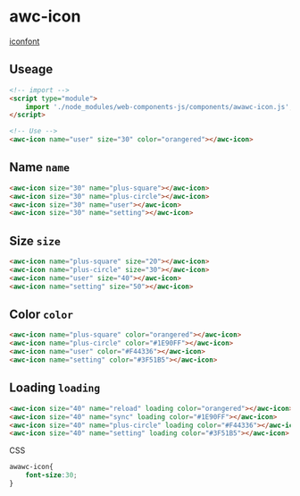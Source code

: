 # awc-icon
[iconfont](https://www.iconfont.cn/collections/detail?spm=a313x.7781069.1998910419.d9df05512&cid=9402)

## Useage

```html
<!-- import -->
<script type="module">
    import './node_modules/web-components-js/components/awawc-icon.js';
</script>

<!-- Use -->
<awc-icon name="user" size="30" color="orangered"></awc-icon>
```

## Name `name`

```html
<awc-icon size="30" name="plus-square"></awc-icon>
<awc-icon size="30" name="plus-circle"></awc-icon>
<awc-icon size="30" name="user"></awc-icon>
<awc-icon size="30" name="setting"></awc-icon>
```

## Size `size`

```html
<awc-icon name="plus-square" size="20"></awc-icon>
<awc-icon name="plus-circle" size="30"></awc-icon>
<awc-icon name="user" size="40"></awc-icon>
<awc-icon name="setting" size="50"></awc-icon>
```

## Color `color`


```html
<awc-icon name="plus-square" color="orangered"></awc-icon>
<awc-icon name="plus-circle" color="#1E90FF"></awc-icon>
<awc-icon name="user" color="#F44336"></awc-icon>
<awc-icon name="setting" color="#3F51B5"></awc-icon>
```

## Loading `loading`

```html
<awc-icon size="40" name="reload" loading color="orangered"></awc-icon>
<awc-icon size="40" name="sync" loading color="#1E90FF"></awc-icon>
<awc-icon size="40" name="plus-circle" loading color="#F44336"></awc-icon>
<awc-icon size="40" name="setting" loading color="#3F51B5"></awc-icon>
```

CSS

```css
awawc-icon{
    font-size:30;
}
```